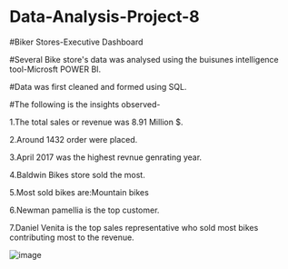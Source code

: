 # Data-Analysis-Project-8
#Biker Stores-Executive Dashboard

#Several Bike store's data was analysed using the buisunes intelligence tool-Microsft POWER BI.

#Data was first cleaned and formed using SQL.

#The following is the insights observed-

1.The total sales or revenue was 8.91 Million $.

2.Around 1432 order were placed.

3.April 2017 was the highest revnue genrating year.

4.Baldwin Bikes store sold the most.

5.Most sold bikes are:Mountain bikes

6.Newman pamellia is the top customer.

7.Daniel Venita is the top sales representative who sold most bikes contributing most to the revenue.

![image](https://github.com/Rebecca1061/Data-Analysis-Project-8/assets/152878222/e193efa2-db3b-461d-93ea-6dd3e829cb2a)





